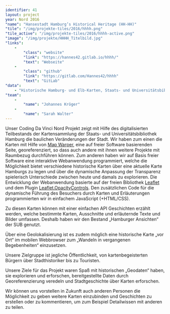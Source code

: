 ```yaml
---
identifier: 41
layout: project
year: Nord 2016
"name": "Hansestadt Hamburg’s Historical Heritage (HH-HH)"
"tile": "/img/projekte-tiles/2016/hhhh.png"
"tile_active": "/img/projekte-tiles/2016/hhhh-active.png"
"image": "/img/projekte/HHHH_Titelbild.jpg"
"links":
    -
        "class": "website"
        "link": "https://hannes42.gitlab.io/hhhh/"
        "text": "Webseite"
    -
        "class": "github"
        "link": "https://gitlab.com/Hannes42/hhhh"
        "text": "GitLab"
"data":
    - "Historische Hamburg- und Elb-Karten, Staats- und Universitätsbibliothek Hamburg"
"team":
    -
        "name": "Johannes Kröger"
    -
        "name": "Sarah Walter"
---
```

Unser Coding Da Vinci Nord Projekt zeigt mit Hilfe des digitalisierten Teilbestands der Kartensammlung der Staats- und Universitätsbibliothek Hamburg die baulichen Veränderungen der Stadt. Wir haben zum einen die Karten mit Hilfe von [Map Warper](http://mapwarper.net/), eine auf freier Software basierenden Seite, georeferenziert, so dass auch andere mit ihnen weitere Projekte mit Raumbezug durchführen können. Zum anderen haben wir auf Basis freier Software eine interaktive Webanwendung programmiert, welche die Möglichkeit bietet verschiedene historische Karten über eine aktuelle Karte Hamburgs zu legen und über die dynamische Anpassung der Transparenz spielerisch Unterschiede zwischen heute und damals zu explorieren. Die Entwicklung der Webanwendung basierte auf der freien Bibliothek [Leaflet](http://leafletjs.com/) und dem Plugin [Leaflet.OpacityControls](https://github.com/lizardtechblog/Leaflet.OpacityControls). Den zusätzlichen Code für die dynamische Führung des Besuchers durch Karten und Erläuterungen programmierten wir in einfachem JavaScript (+HTML/CSS).

Zu diesen Karten können mit einer einfachen API Geschichten erzählt werden, welche bestimmte Karten, Ausschnitte und erläuternde Texte und Bilder umfassen. Deshalb haben wir den Bestand „Hamburger Ansichten“ der SUB genutzt.

Über eine Geolokalisierung ist es zudem möglich eine historische Karte „vor Ort“ im mobilen Webbrowser zum „Wandeln in vergangenen Begebenheiten“ einzusetzen.

Unsere Zielgruppe ist jegliche Öffentlichkeit, von kartenbegeisterten Bürgern über Stadthistoriker bis zu Touristen.

Unsere Ziele für das Projekt waren Spaß mit historischen „Geodaten“ haben, sie explorieren und erforschen, bereitgestellte Daten durch Georeferenzierung veredeln und Stadtgeschichte über Karten erforschen.

Wir können uns vorstellen in Zukunft auch anderen Personen die Möglichkeit zu geben weitere Karten einzubinden und Geschichten zu erstellen oder zu kommentieren, um zum Beispiel Detailwissen mit anderen zu teilen.
